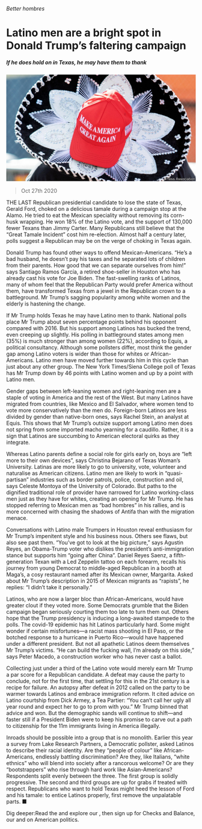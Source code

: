 ###### Better hombres

# Latino men are a bright spot in Donald Trump’s faltering campaign 

##### If he does hold on in Texas, he may have them to thank 

![image](images/20201031_USP505.jpg) 

> Oct 27th 2020 

THE LAST Republican presidential candidate to lose the state of Texas, Gerald Ford, choked on a delicious tamale during a campaign stop at the Alamo. He tried to eat the Mexican speciality without removing its corn-husk wrapping. He won 18% of the Latino vote, and the support of 130,000 fewer Texans than Jimmy Carter. Many Republicans still believe that the “Great Tamale Incident” cost him re-election. Almost half a century later, polls suggest a Republican may be on the verge of choking in Texas again.

Donald Trump has found other ways to offend Mexican-Americans. “He’s a bad husband, he doesn’t pay his taxes and he separated lots of children from their parents. How good that we can separate ourselves from him!” says Santiago Ramos García, a retired shoe-seller in Houston who has already cast his vote for Joe Biden. The fast-swelling ranks of Latinos, many of whom feel that the Republican Party would prefer America without them, have transformed Texas from a jewel in the Republican crown to a battleground. Mr Trump’s sagging popularity among white women and the elderly is hastening the change.


If Mr Trump holds Texas he may have Latino men to thank. National polls place Mr Trump about seven percentage points behind his opponent compared with 2016. But his support among Latinos has bucked the trend, even creeping up slightly. His polling in battleground states among men (35%) is much stronger than among women (22%), according to Equis, a political consultancy. Although some pollsters differ, most think the gender gap among Latino voters is wider than those for whites or African-Americans. Latino men have moved further towards him in this cycle than just about any other group. The New York Times/Siena College poll of Texas has Mr Trump down by 46 points with Latino women and up by a point with Latino men.

Gender gaps between left-leaning women and right-leaning men are a staple of voting in America and the rest of the West. But many Latinos have migrated from countries, like Mexico and El Salvador, where women tend to vote more conservatively than the men do. Foreign-born Latinos are less divided by gender than native-born ones, says Rachel Stein, an analyst at Equis. This shows that Mr Trump’s outsize support among Latino men does not spring from some imported macho yearning for a caudillo. Rather, it is a sign that Latinos are succumbing to American electoral quirks as they integrate.

Whereas Latino parents define a social role for girls early on, boys are “left more to their own devices”, says Christina Bejarano of Texas Woman’s University. Latinas are more likely to go to university, vote, volunteer and naturalise as American citizens. Latino men are likely to work in “quasi-partisan” industries such as border patrols, police, construction and oil, says Celeste Montoya of the University of Colorado. But paths to the dignified traditional role of provider have narrowed for Latino working-class men just as they have for whites, creating an opening for Mr Trump. He has stopped referring to Mexican men as “bad hombres” in his rallies, and is more concerned with chasing the shadows of Antifa than with the migration menace.

Conversations with Latino male Trumpers in Houston reveal enthusiasm for Mr Trump’s impenitent style and his business nous. Others see flaws, but also see past them. “You’ve got to look at the big picture,” says Agustin Reyes, an Obama-Trump voter who dislikes the president’s anti-immigration stance but supports him “going after China”. Daniel Reyes Saenz, a fifth-generation Texan with a Led Zeppelin tattoo on each forearm, recalls his journey from young Democrat to middle-aged Republican in a booth at Maga’s, a cosy restaurant named after its Mexican owner, Margarita. Asked about Mr Trump’s description in 2015 of Mexican migrants as “rapists”, he replies: “I didn’t take it personally.”

Latinos, who are now a larger bloc than African-Americans, would have greater clout if they voted more. Some Democrats grumble that the Biden campaign began seriously courting them too late to turn them out. Others hope that the Trump presidency is inducing a long-awaited stampede to the polls. The covid-19 epidemic has hit Latinos particularly hard. Some might wonder if certain misfortunes—a racist mass shooting in El Paso, or the botched response to a hurricane in Puerto Rico—would have happened under a different president. But not all apathetic Latinos deem themselves Mr Trump’s victims. “He can build the fucking wall, I’m already on this side,” says Peter Macedo, a construction worker who has never cast a ballot.

Collecting just under a third of the Latino vote would merely earn Mr Trump a par score for a Republican candidate. A defeat may cause the party to conclude, not for the first time, that settling for this in the 21st century is a recipe for failure. An autopsy after defeat in 2012 called on the party to be warmer towards Latinos and embrace immigration reform. It cited advice on Latino courtship from Dick Armey, a Tea Partier: “You can’t call her ugly all year round and expect her to go to prom with you.” Mr Trump binned that advice and won. But the demographic sands will continue to shift—and faster still if a President Biden were to keep his promise to carve out a path to citizenship for the 11m immigrants living in America illegally.

Inroads should be possible into a group that is no monolith. Earlier this year a survey from Lake Research Partners, a Democratic pollster, asked Latinos to describe their racial identity. Are they “people of colour” like African-Americans, endlessly battling discrimination? Are they, like Italians, “white ethnics” who will blend into society after a rancorous welcome? Or are they “bootstrappers” who rise through hard work like Asian-Americans? Respondents split evenly between the three. The first group is solidly progressive. The second and third groups are up for grabs if treated with respect. Republicans who want to hold Texas might heed the lesson of Ford and his tamale: to entice Latinos properly, first remove the unpalatable parts. ■

Dig deeper:Read the  and explore our , then sign up for Checks and Balance, our  and  on American politics.

